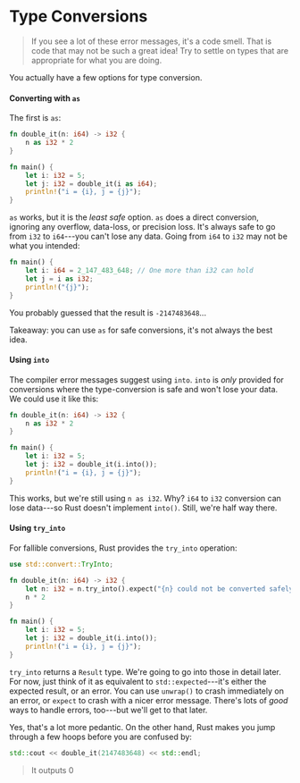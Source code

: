 # Type Conversions

> If you see a lot of these error messages, it's a code smell. That is code that may not be such a great idea! Try to settle on types that are appropriate for what you are doing.

You actually have a few options for type conversion. 

#### Converting with `as`

The first is `as`:

```rust
fn double_it(n: i64) -> i32 {
    n as i32 * 2
}

fn main() {
    let i: i32 = 5;
    let j: i32 = double_it(i as i64);
    println!("i = {i}, j = {j}");
}
```

`as` works, but it is the *least safe* option. `as` does a direct conversion, ignoring any overflow, data-loss, or precision loss. It's always safe to go from `i32` to `i64`---you can't lose any data. Going from `i64` to `i32` may not be what you intended:

```rust
fn main() {
    let i: i64 = 2_147_483_648; // One more than i32 can hold
    let j = i as i32;
    println!("{j}");
}
```

You probably guessed that the result is `-2147483648`...

Takeaway: you can use `as` for safe conversions, it's not always the best idea.

#### Using `into`

The compiler error messages suggest using `into`. `into` is *only* provided for conversions where the type-conversion is safe and won't lose your data. We could use it like this:

```rust
fn double_it(n: i64) -> i32 {
    n as i32 * 2
}

fn main() {
    let i: i32 = 5;
    let j: i32 = double_it(i.into());
    println!("i = {i}, j = {j}");
}
```

This works, but we're still using `n as i32`. Why? `i64` to `i32` conversion can lose data---so Rust doesn't implement `into()`. Still, we're half way there.

#### Using `try_into`

For fallible conversions, Rust provides the `try_into` operation:

```rust
use std::convert::TryInto;

fn double_it(n: i64) -> i32 {
    let n: i32 = n.try_into().expect("{n} could not be converted safely into an i32");
    n * 2
}

fn main() {
    let i: i32 = 5;
    let j: i32 = double_it(i.into());
    println!("i = {i}, j = {j}");
}
```

`try_into` returns a `Result` type. We're going to go into those in detail later. For now, just think of it as equivalent to `std::expected`---it's either the expected result, or an error. You can use `unwrap()` to crash immediately on an error, or `expect` to crash with a nicer error message. There's lots of *good* ways to handle errors, too---but we'll get to that later.

Yes, that's a lot more pedantic. On the other hand, Rust makes you jump through a few hoops before you are confused by:

```c++
std::cout << double_it(2147483648) << std::endl;
```

> It outputs 0
